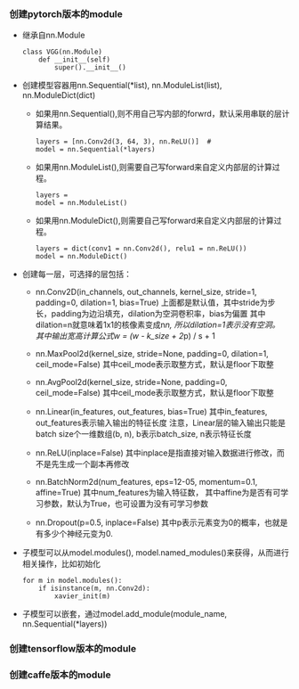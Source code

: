 ### 创建pytorch版本的module

- 继承自nn.Module
    ```
    class VGG(nn.Module)
        def __init__(self)
            super().__init__()
    ```
- 创建模型容器用nn.Sequential(*list), nn.ModuleList(list), nn.ModuleDict(dict)
    - 如果用nn.Sequential(),则不用自己写内部的forwrd，默认采用串联的层计算结果。
        ```
        layers = [nn.Conv2d(3, 64, 3), nn.ReLU()]  #
        model = nn.Sequential(*layers)        
        ```
    - 如果用nn.ModuleList(),则需要自己写forward来自定义内部层的计算过程。
        ```
        layers = 
        model = nn.ModuleList()
        ```
    - 如果用nn.ModuleDict(),则需要自己写forward来自定义内部层的计算过程。
        ```
        layers = dict(conv1 = nn.Conv2d(), relu1 = nn.ReLU())
        model = nn.ModuleDict()
        ```

- 创建每一层，可选择的层包括：
    - nn.Conv2D(in_channels, out_channels, kernel_size, stride=1, padding=0, dilation=1, bias=True)
        上面都是默认值，其中stride为步长，padding为边沿填充，dilation为空洞卷积率，bias为偏置
        其中dilation=n就意味着1x1的核像素变成n*n, 所以dilation=1表示没有空洞。
        其中输出宽高计算公式w = (w - k_size + 2*p) / s + 1
    
    - nn.MaxPool2d(kernel_size, stride=None, padding=0, dilation=1, ceil_mode=False)
        其中ceil_mode表示取整方式，默认是floor下取整

    - nn.AvgPool2d(kernel_size, stride=None, padding=0, ceil_mode=False)
        其中ceil_mode表示取整方式，默认是floor下取整
    
    - nn.Linear(in_features, out_features, bias=True)
        其中in_features, out_features表示输入输出的特征长度
        注意，Linear层的输入输出只能是batch size个一维数组(b, n), b表示batch_size, n表示特征长度
    
    - nn.ReLU(inplace=False)
        其中inplace是指直接对输入数据进行修改，而不是先生成一个副本再修改
    
    - nn.BatchNorm2d(num_features, eps=12-05, momentum=0.1, affine=True)
        其中num_features为输入特征数，
        其中affine为是否有可学习参数，默认为True，也可设置为没有可学习参数
    
    - nn.Dropout(p=0.5, inplace=False)
        其中p表示元素变为0的概率，也就是有多少个神经元变为0.
        
- 子模型可以从model.modules(), model.named_modules()来获得，从而进行相关操作，比如初始化
    ```
    for m in model.modules():
        if isinstance(m, nn.Conv2d):
            xavier_init(m)
    ```

- 子模型可以嵌套，通过model.add_module(module_name, nn.Sequential(*layers))



### 创建tensorflow版本的module



### 创建caffe版本的module


